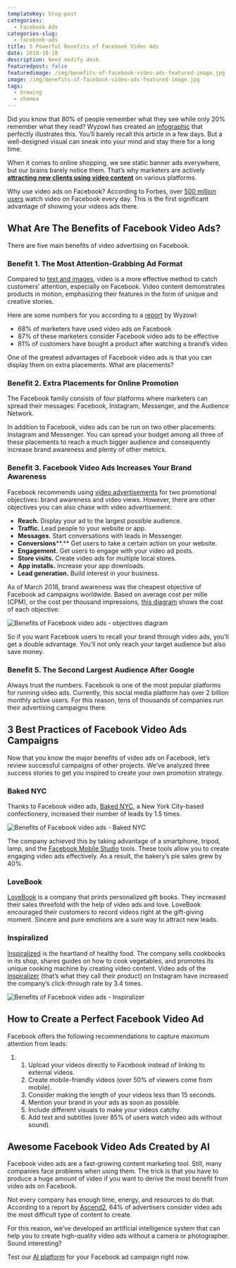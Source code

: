```yaml
---
templateKey: blog-post
categories:
  - Facebook Ads
categories-slug:
  - facebook-ads
title: 5 Powerful Benefits of Facebook Video Ads
date: 2018-10-10
description: Need modify desk.
featuredpost: false
featuredimage: /img/benefits-of-facebook-video-ads-featured-image.jpg
image: /img/benefits-of-facebook-video-ads-featured-image.jpg
tags:
  - brewing
  - chemex
---
```

<!--StartFragment-->

<script src="https://0ec8dc1fc179467d8f9052a5df6153cd.js.ubembed.com" async></script>

Did you know that 80% of people remember what they see while only 20% remember what they read? Wyzowl has created an [infographic](https://www.wyzowl.com/infographic-the-power-of-visual-communication/) that perfectly illustrates this. You’ll barely recall this article in a few days. But a well-designed visual can sneak into your mind and stay there for a long time.

When it comes to online shopping, we see static banner ads everywhere, but our brains barely notice them. That’s why marketers are actively **[attracting new clients using video content](https://softcube.com/)** on various platforms.

Why use video ads on Facebook? According to Forbes, over [500 million users](https://www.forbes.com/sites/tjmccue/2017/09/22/top-10-video-marketing-trends-and-statistics-roundup-2017/) watch video on Facebook every day. This is the first significant advantage of showing your videos ads there.

## What Are The Benefits of Facebook Video Ads?

There are five main benefits of video advertising on Facebook.

### Benefit 1. The Most Attention-Grabbing Ad Format

Compared to [text and images](https://softcube.com/facebook-video-ads-vs-image-ads/), video is a more effective method to catch customers’ attention, especially on Facebook. Video content demonstrates products in motion, emphasizing their features in the form of unique and creative stories.

Here are some numbers for you according to a [report](https://www.wyzowl.com/video-marketing-statistics-2018/) by Wyzowl:

- 68% of marketers have used video ads on Facebook
- 87% of these marketers consider Facebook video ads to be effective
- 81% of customers have bought a product after watching a brand’s video

One of the greatest advantages of Facebook video ads is that you can display them on extra placements. What are placements?

### Benefit 2. Extra Placements for Online Promotion

The Facebook family consists of four platforms where marketers can spread their messages: Facebook, Instagram, Messenger, and the Audience Network.

In addition to Facebook, video ads can be run on two other placements: Instagram and Messenger. You can spread your budget among all three of these placements to reach a much bigger audience and consequently increase brand awareness and plenty of other metrics.

### Benefit 3. Facebook Video Ads Increases Your Brand Awareness

Facebook recommends using [video advertisements](https://softcube.com/fifteen-best-product-video-ads/) for two promotional objectives: brand awareness and video views. However, there are other objectives you can also chase with video advertisement:

- **Reach.** Display your ad to the largest possible audience.
- **Traffic.** Lead people to your website or app.
- **Messages.** Start conversations with leads in Messenger.
- **Conversions****.** Get users to take a certain action on your website.
- **Engagement.** Get users to engage with your video ad posts.
- **Store visits.** Create video ads for multiple local stores.
- **App installs.** Increase your app downloads.
- **Lead generation.** Build interest in your business.

As of March 2018, brand awareness was the cheapest objective of Facebook ad campaigns worldwide. Based on average cost per mille (CPM), or the cost per thousand impressions, [this diagram](https://www.statista.com/statistics/829439/cpm-facebook-advertising-campaigns-by-objective/) shows the cost of each objective:

![Benefits of Facebook video ads - objectives diagram](/img/benefits-of-facebook-video-ads-objectives-diagram.jpg)

So if you want Facebook users to recall your brand through video ads, you’ll get a double advantage. You’ll not only reach your target audience but also save money.

### Benefit 5. The Second Largest Audience After Google

Always trust the numbers. Facebook is one of the most popular platforms for running video ads. Currently, this social media platform has over 2 billion monthly active users. For this reason, tens of thousands of companies run their advertising campaigns there.

## 3 Best Practices of Facebook Video Ads Campaigns

Now that you know the major benefits of video ads on Facebook, let’s review successful campaigns of other projects. We’ve analyzed three success stories to get you inspired to create your own promotion strategy.

### Baked NYC

Thanks to Facebook video ads, [Baked NYC](https://bakednyc.com/), a New York City-based confectionery, increased their number of leads by 1.5 times.

![Benefits of Facebook video ads - Baked NYC](/img/benefits-of-facebook-video-ads-baked-nyc.jpg)

The company achieved this by taking advantage of a smartphone, tripod, lamp, and the [Facebook Mobile Studio](https://www.facebook.com/business/e/mobile_studio) tools. These tools allow you to create engaging video ads effectively. As a result, the bakery’s pie sales grew by 40%.

### LoveBook

[LoveBook](https://lovebookonline.com/) is a company that prints personalized gift books. They increased their sales threefold with the help of video ads and love. LoveBook encouraged their customers to record videos right at the gift-giving moment. Sincere and pure emotions are a sure way to attract new leads.

### Inspiralized

[Inspiralized](https://inspiralized.com/) is the heartland of healthy food. The company sells cookbooks in its shop, shares guides on how to cook vegetables, and promotes its unique cooking machine by creating video content. Video ads of the [Inspiralizer](https://inspiralized.com/the-inspiralizer/) (that’s what they call their product) on Instagram have increased the company’s click-through rate by 3.4 times.

![Benefits of Facebook video ads - Inspiralizer](/img/benefits-of-facebook-video-ads-inspiralizer.jpg)

## How to Create a Perfect Facebook Video Ad

Facebook offers the following recommendations to capture maximum attention from leads:

1. 1. Upload your videos directly to Facebook instead of linking to external videos.
    2. Create mobile-friendly videos (over 50% of viewers come from mobile).
    3. Consider making the length of your videos less than 15 seconds.
    4. Mention your brand in your ads as soon as possible.
    5. Include different visuals to make your videos catchy.
    6. Add text and subtitles (over 85% of users watch video ads without sound).

## Awesome Facebook Video Ads Created by AI

Facebook video ads are a fast-growing content marketing tool. Still, many companies face problems when using them. The trick is that you have to produce a huge amount of video if you want to derive the most benefit from video ads on Facebook.

Not every company has enough time, energy, and resources to do that. According to a report by [Ascend2](http://research.ascend2.com/video-marketing-strategy/), 64% of advertisers consider video ads the most difficult type of content to create.

For this reason, we’ve developed an artificial intelligence system that can help you to create high-quality video ads without a camera or photographer. Sound interesting?

Test our [AI platform](http://softcube.com) for your Facebook ad campaign right now.
